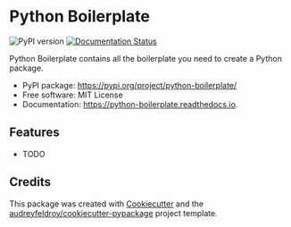# Python Boilerplate

![PyPI version](https://img.shields.io/pypi/v/python-boilerplate.svg)
[![Documentation Status](https://readthedocs.org/projects/python-boilerplate/badge/?version=latest)](https://python-boilerplate.readthedocs.io/en/latest/?version=latest)

Python Boilerplate contains all the boilerplate you need to create a Python package.

* PyPI package: https://pypi.org/project/python-boilerplate/
* Free software: MIT License
* Documentation: https://python-boilerplate.readthedocs.io.

## Features

* TODO

## Credits

This package was created with [Cookiecutter](https://github.com/audreyfeldroy/cookiecutter) and the [audreyfeldroy/cookiecutter-pypackage](https://github.com/audreyfeldroy/cookiecutter-pypackage) project template.
